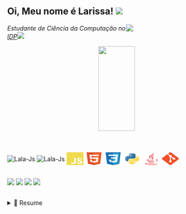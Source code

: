 <h2> Oi, Meu nome é Larissa! <img src="https://i.giphy.com/media/v1.Y2lkPTc5MGI3NjExNWZhdWU1d2g3eHluMG53MWM5bjlvdTZscmpnZjQyNDJ4azJ4NGllaSZlcD12MV9pbnRlcm5hbF9naWZfYnlfaWQmY3Q9cw/uAiIvb5iBQxcQ0SYON/giphy.gif" width="50"></h2>
<img align='right' src="https://i.giphy.com/media/v1.Y2lkPTc5MGI3NjExbmZyZ3hlMXJ5cml5NGM1bGNrbDNzZWgxbGwzejQzYTZobHF5YThvNSZlcD12MV9pbnRlcm5hbF9naWZfYnlfaWQmY3Q9cw/ZGipFVRQMxU3SQywoY/giphy.gif" width="230">
<p><em>Estudante de Ciência da Computação no <a href="https://www.idp.edu.br/">IDP</a><img src="https://i.giphy.com/media/v1.Y2lkPTc5MGI3NjExOTVycDU4MzA0a3NndjE5NHdsNjdjbHc3NGFzZDJtYXJhYnN6ejMxNCZlcD12MV9pbnRlcm5hbF9naWZfYnlfaWQmY3Q9cw/mA6e9iI16uWc6uCXQl/giphy.gif" width="50">
</em></p>

<p align='center'>
  <img width="41%" height="195px" src="https://github-readme-stats.vercel.app/api/top-langs/?username=lalabohm&layout=compact&hide_border=true&title_color=FFFFFF&text_color=FFFFFF&bg_color=0d1117" />
</p>

##
<div style="display: inline_block"><br>
  <img  align="center" alt="Lala-Js" height="30" width="40" src="https://cdn.jsdelivr.net/gh/devicons/devicon/icons/c/c-original.svg" />
  <img align="center" alt="Lala-Js" height="30" width="40" src="https://cdn.jsdelivr.net/gh/devicons/devicon/icons/cplusplus/cplusplus-original.svg" />
  <img align="center" alt="Lala-Js" height="30" width="40" src="https://raw.githubusercontent.com/devicons/devicon/master/icons/javascript/javascript-plain.svg">
  <img align="center" alt="Lala-HTML" height="30" width="40" src="https://raw.githubusercontent.com/devicons/devicon/master/icons/html5/html5-original.svg">
  <img align="center" alt="Lala-CSS" height="30" width="40" src="https://raw.githubusercontent.com/devicons/devicon/master/icons/css3/css3-original.svg">
  <img align="center" alt="Lala-Python" height="30" width="40" src="https://raw.githubusercontent.com/devicons/devicon/master/icons/python/python-original.svg"> 
  <img align="center" alt="Lala-Python" height="30" width="40" src="https://raw.githubusercontent.com/devicons/devicon/master/icons/java/java-plain.svg"> 
  <img align="center" alt="Lala-Python" height="30" width="40" src="https://raw.githubusercontent.com/devicons/devicon/master/icons/git/git-plain.svg"> 
  
</div>

##
 
<div> 
  <a href="https://instagram.com/lala.bohm" target="_blank"><img src="https://img.shields.io/badge/-Instagram-%23E4405F?style=for-the-badge&logo=instagram&logoColor=white" target="_blank"></a>
 <a href="https://discord.gg/larissaa3866" target="_blank"><img src="https://img.shields.io/badge/Discord-7289DA?style=for-the-badge&logo=discord&logoColor=white" target="_blank"></a> 
  <a href = "mailto:larissabohmaraujo@gmail.com"><img src="https://img.shields.io/badge/-Gmail-%23333?style=for-the-badge&logo=gmail&logoColor=white" target="_blank"></a>
  <a href="https://www.linkedin.com/in/larissa-bohm-77b538288/" target="_blank"><img src="https://img.shields.io/badge/-LinkedIn-%230077B5?style=for-the-badge&logo=linkedin&logoColor=white" target="_blank"></a> 
  
  ##
  
</div>
<details>
  <summary>📃 Resume</summary>

## Education

- 📚 ** Computer Science**\
📆 2023 - 2026\
📍 **IDP** - Brasilia, Brazil
